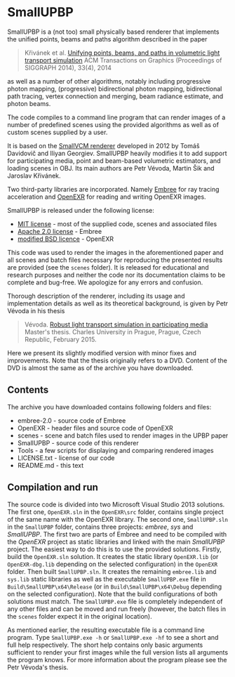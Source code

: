 # SmallUPBP

SmallUPBP is a (not too) small physically based renderer that implements the unified points, beams and paths algorithm described in the paper

> Křivánek et al. [Unifying points, beams, and paths in volumetric light transport simulation](https://cgg.mff.cuni.cz/%7Ejaroslav/papers/2014-upbp/index.htm) ACM Transactions on Graphics (Proceedings of SIGGRAPH 2014), 33(4), 2014

as well as a number of other algorithms, notably including progressive photon mapping, (progressive) bidirectional photon mapping, bidirectional path tracing, vertex connection and merging, beam radiance estimate, and photon beams.

The code compiles to a command line program that can render images of a number of predefined scenes using the provided algorithms as well as of custom scenes supplied by a user.

It is based on the [SmallVCM renderer](http://www.smallvcm.com/) developed in 2012 by Tomáš Davidovič and Iliyan Georgiev. SmallUPBP heavily modifies it to add support for participating media, point and beam-based volumetric estimators, and loading scenes in OBJ. Its main authors are Petr Vévoda, Martin Šik and Jaroslav Křivánek.

Two third-party libraries are incorporated. Namely [Embree](http://embree.github.io/) for ray tracing acceleration and [OpenEXR](http://www.openexr.com/) for reading and writing OpenEXR images.

SmallUPBP is released under the following license:
- [MIT license](http://en.wikipedia.org/wiki/MIT_License) - most of the supplied code, scenes and associated files
- [Apache 2.0 license](http://www.apache.org/licenses/LICENSE-2.0) - Embree
- [modified BSD licence](http://www.openexr.com/license.html) - OpenEXR

This code was used to render the images in the aforementioned paper and all scenes and batch files necessary for reproducing the presented results are provided (see the `scenes` folder). It is released for educational and research purposes and neither the code nor its documentation claims to be complete and bug-free. We apologize for any errors and confusion.

Thorough description of the renderer, including its usage and implementation details as well as its theoretical background, is given by Petr Vévoda in his thesis 

> Vévoda. [Robust light transport simulation in participating media](https://cgg.mff.cuni.cz/wp-content/uploads/2024/06/vevoda-master_thesis.pdf) Master's thesis. Charles University in Prague, Prague, Czech Republic, February 2015.
 
Here we present its slightly modified version with minor fixes and improvements. Note that the thesis originally refers to a DVD. Content of the DVD is almost the same as of the archive you have downloaded.

## Contents

The archive you have downloaded contains following folders and files:
- embree-2.0 - source code of Embree
- OpenEXR - header files and source code of OpenEXR
- scenes - scene and batch files used to render images in the UPBP paper
- SmallUPBP - source code of this renderer
- Tools - a few scripts for displaying and comparing rendered images
- LICENSE.txt - license of our code
- README.md - this text

## Compilation and run

The source code is divided into two Microsoft Visual Studio 2013 solutions. The first one, `OpenEXR.sln` in the `OpenEXR\src` folder, contains single project of the same name with the OpenEXR library. The second one, `SmallUPBP.sln` in the `SmallUPBP` folder, contains three projects: *embree*, *sys* and *SmallUPBP*. The first two are parts of Embree and need to be compiled with the *OpenEXR* project as static libraries and linked with the main *SmallUPBP* project. The easiest way to do this is to use the provided solutions. Firstly, build the `OpenEXR.sln` solution. It creates the static library `OpenEXR.lib` (or `OpenEXR-dbg.lib` depending on the selected configuration) in the `OpenEXR` folder. Then built `SmallUPBP.sln`. It creates the remaining `embree.lib` and `sys.lib` static libraries as well as the executable `SmallUPBP.exe` file in `Build\SmallUPBP\x64\Release` (or in `Build\SmallUPBP\x64\Debug` depending on the selected configuration). Note that the build configurations of both solutions must match. The `SmallUPBP.exe` file is completely independent of any other files and can be moved and run freely (however, the batch files in the `scenes` folder expect it in the original location).

As mentioned earlier, the resulting executable file is a command line program. Type `SmallUPBP.exe -h` or `SmallUPBP.exe -hf` to see a short and full help respectively. The short help contains only basic arguments sufficient to render your first images while the full version lists all arguments the program knows. For more information about the program please see the Petr Vévoda's thesis.
